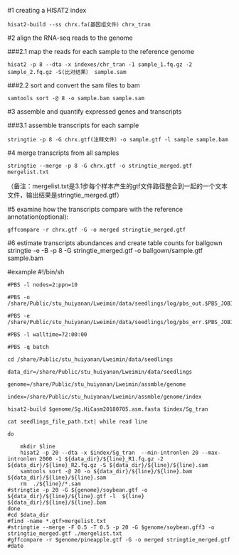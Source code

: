 #1 creating a HISAT2 index

    hisat2-build --ss chrx.fa(基因组文件）chrx_tran

#2 align the RNA-seq reads to the genome

###2.1 map the reads for each sample to the reference genome

    hisat2 -p 8 --dta -x indexes/chr_tran -1 sample_1.fq.gz -2 sample_2.fq.gz -S(比对结果） sample.sam

###2.2 sort and convert the sam files to bam

    samtools sort -@ 8 -o sample.bam sample.sam

#3 assemble and quantify expressed genes and transcripts

###3.1 assemble transcripts for each sample

    stringtie -p 8 -G chrx.gtf(注释文件）-o sample.gtf -l sample sample.bam

#4 merge transcripts from all samples

    stringtie --merge -p 8 -G chrx.gtf -o stringtie_merged.gtf mergelist.txt

（备注：mergelist.txt是3.1步每个样本产生的gtf文件路径整合到一起的一个文本文件，输出结果是stringtie_merged.gtf）

#5 examine how the transcripts compare with the reference annotation(optional):

    gffcompare -r chrx.gtf -G -o merged stringtie_merged.gtf
 

#6 estimate transcripts abundances and create table counts for ballgown
    stringtie -e -B -p 8 -G stringtie_merged.gtf  -o  ballgown/sample.gtf sample.bam



#example
    #!/bin/sh

    #PBS -l nodes=2:ppn=10

    #PBS -o /share/Public/stu_huiyanan/Lweimin/data/seedlings/log/pbs_out.$PBS_JOBID

    #PBS -e /share/Public/stu_huiyanan/Lweimin/data/seedlings/log/pbs_err.$PBS_JOBID

    #PBS -l walltime=72:00:00

    #PBS -q batch

    cd /share/Public/stu_huiyanan/Lweimin/data/seedlings

    data_dir=/share/Public/stu_huiyanan/Lweimin/data/seedlings

    genome=/share/Public/stu_huiyanan/Lweimin/assmble/genome

    index=/share/Public/stu_huiyanan/Lweimin/assmble/genome/index

    hisat2-build $genome/Sg.HiCasm20180705.asm.fasta $index/Sg_tran

    cat seedlings_file_path.txt| while read line

    do 

        mkdir $line
        hisat2 -p 20 --dta -x $index/Sg_tran  --min-intronlen 20 --max-intronlen 2000 -1 ${data_dir}/${line}_R1.fq.gz -2 ${data_dir}/${line}_R2.fq.gz -S ${data_dir}/${line}/${line}.sam
        samtools sort -@ 20 -o ${data_dir}/${line}/${line}.bam  ${data_dir}/${line}/${line}.sam
        rm  ./${line}/*.sam
    #stringtie -p 20 -G ${genome}/soybean.gtf -o  ${data_dir}/${line}/${line}.gtf -l  ${line}  ${data_dir}/${line}/${line}.bam
    done
    #cd $data_dir
    #find -name *.gtf>mergelist.txt
    #stringtie --merge -F 0.5 -T 0.5 -p 20 -G $genome/soybean.gff3 -o stringtie_merged.gtf ./mergelist.txt
    #gffcompare -r $genome/pineapple.gtf -G -o merged stringtie_merged.gtf
    #date

